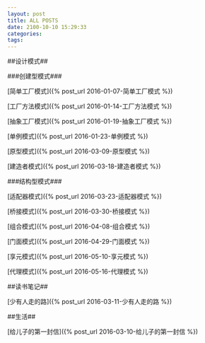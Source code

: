```yaml
---
layout: post
title: ALL POSTS
date: 2100-10-10 15:29:33
categories: 
tags:
---
```


##设计模式##

###创建型模式###

[简单工厂模式]({% post_url 2016-01-07-简单工厂模式 %})

[工厂方法模式]({% post_url 2016-01-14-工厂方法模式 %})

[抽象工厂模式]({% post_url 2016-01-19-抽象工厂模式 %})

[单例模式]({% post_url 2016-01-23-单例模式 %})

[原型模式]({% post_url 2016-03-09-原型模式 %})

[建造者模式]({% post_url 2016-03-18-建造者模式 %})

###结构型模式###

[适配器模式]({% post_url 2016-03-23-适配器模式 %})

[桥接模式]({% post_url 2016-03-30-桥接模式 %})

[组合模式]({% post_url 2016-04-08-组合模式 %})

[门面模式]({% post_url 2016-04-29-门面模式 %})

[享元模式]({% post_url 2016-05-10-享元模式 %})

[代理模式]({% post_url 2016-05-16-代理模式 %})

##读书笔记##

[少有人走的路]({% post_url 2016-03-11-少有人走的路 %})

##生活##

[给儿子的第一封信]({% post_url 2016-03-10-给儿子的第一封信 %})
